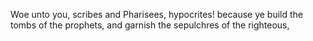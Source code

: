 Woe unto you, scribes and Pharisees, hypocrites! because ye build the tombs of the prophets, and garnish the sepulchres of the righteous,
